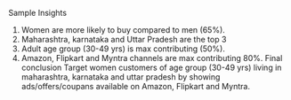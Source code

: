 Sample Insights
1.	Women are more likely to buy compared to men (65%).
2.	Maharashtra, karnataka and Uttar Pradesh are the top 3
3.	Adult age group (30-49 yrs) is max contributing (50%).
4.	Amazon, Flipkart and Myntra channels are max contributing 80%.
 Final conclusion
Target women customers of age group (30-49 yrs) living in maharashtra, karnataka and uttar pradesh by showing ads/offers/coupans available on Amazon, Flipkart and Myntra.

